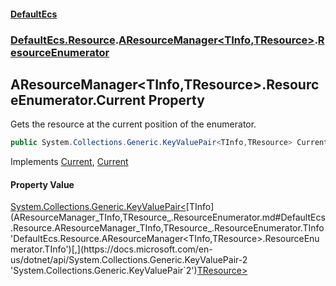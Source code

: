#### [DefaultEcs](DefaultEcs.md 'DefaultEcs')
### [DefaultEcs.Resource](DefaultEcs.md#DefaultEcs.Resource 'DefaultEcs.Resource').[AResourceManager&lt;TInfo,TResource&gt;](AResourceManager_TInfo,TResource_.md 'DefaultEcs.Resource.AResourceManager<TInfo,TResource>').[ResourceEnumerator](AResourceManager_TInfo,TResource_.ResourceEnumerator.md 'DefaultEcs.Resource.AResourceManager<TInfo,TResource>.ResourceEnumerator')

## AResourceManager<TInfo,TResource>.ResourceEnumerator.Current Property

Gets the resource at the current position of the enumerator.

```csharp
public System.Collections.Generic.KeyValuePair<TInfo,TResource> Current { get; set; }
```

Implements [Current](https://docs.microsoft.com/en-us/dotnet/api/System.Collections.Generic.IEnumerator-1.Current 'System.Collections.Generic.IEnumerator`1.Current'), [Current](https://docs.microsoft.com/en-us/dotnet/api/System.Collections.IEnumerator.Current 'System.Collections.IEnumerator.Current')

#### Property Value
[System.Collections.Generic.KeyValuePair&lt;](https://docs.microsoft.com/en-us/dotnet/api/System.Collections.Generic.KeyValuePair-2 'System.Collections.Generic.KeyValuePair`2')[TInfo](AResourceManager_TInfo,TResource_.ResourceEnumerator.md#DefaultEcs.Resource.AResourceManager_TInfo,TResource_.ResourceEnumerator.TInfo 'DefaultEcs.Resource.AResourceManager<TInfo,TResource>.ResourceEnumerator.TInfo')[,](https://docs.microsoft.com/en-us/dotnet/api/System.Collections.Generic.KeyValuePair-2 'System.Collections.Generic.KeyValuePair`2')[TResource](AResourceManager_TInfo,TResource_.ResourceEnumerator.md#DefaultEcs.Resource.AResourceManager_TInfo,TResource_.ResourceEnumerator.TResource 'DefaultEcs.Resource.AResourceManager<TInfo,TResource>.ResourceEnumerator.TResource')[&gt;](https://docs.microsoft.com/en-us/dotnet/api/System.Collections.Generic.KeyValuePair-2 'System.Collections.Generic.KeyValuePair`2')